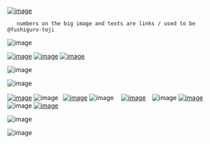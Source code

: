 [![image](https://github.com/tojifg/tojifg/assets/116244347/65adeb08-ae44-403d-bdd7-4da08623f19a)](https://rentry.co/tojifg)

       numbers on the big image and texts are links / used to be @fushiguro-toji   

![image](https://github.com/tojifg/tojifg/assets/116244347/10787258-e5b1-4542-b787-de58515d7cce)

[![image](https://github.com/tojifg/tojifg/assets/116244347/49bdb552-9b9c-459c-8c71-6cd679a3ab2d)](https://rentry.co/tojifushiguro)
[![image](https://github.com/tojifg/tojifg/assets/116244347/7bb469ff-15a7-4c7e-b904-90d52975767e)](https://accardi.carrd.co/)
[![image](https://github.com/tojifg/tojifg/assets/116244347/86e032bc-ff19-40f6-a71d-a672ac600b40)](https://rentry.co/florentino)

![image](https://github.com/tojifg/tojifg/assets/116244347/5e18a2f0-904d-4b63-a2f6-39a1137c040d)

![image](https://github.com/tojifg/tojifg/assets/116244347/2a57c807-fc44-4d3a-96e2-e464716af776)

[![image](https://github.com/tojifg/tojifg/assets/116244347/0f35e1dc-619b-4d73-a4b7-028603775a27)](https://discordid.netlify.app/?id=324911188662026241) ![image](https://github.com/tojifg/tojifg/assets/116244347/5d9abd44-f486-434c-a939-29ecfb493143)⠀[![image](https://github.com/tojifg/tojifg/assets/116244347/753f4cac-1706-4087-aad0-0896299c9f77)](https://txto.eu.org/fushigurotoji) ![image](https://github.com/tojifg/tojifg/assets/116244347/5ab65ec5-27f5-468a-94be-69ed061d3c68) ㅤ[![image](https://github.com/tojifg/tojifg/assets/116244347/84c330e2-4a00-4b6d-a905-a977b1e80de8)](https://listography.com/fushigurotoji) ⠀![image](https://github.com/tojifg/tojifg/assets/116244347/8bb8c546-7ec9-4f3e-ba49-b8f3ef1cef19) [![image](https://github.com/tojifg/tojifg/assets/116244347/788672dd-db55-49ac-b2a7-0f6b05300cf0)](https://x.com/tojifgr)⠀![image](https://github.com/tojifg/tojifg/assets/116244347/8d58ea4e-5223-4715-8e8d-d8e2c31c8fa4) [![image](https://github.com/tojifg/tojifg/assets/116244347/7ecd204d-147e-4d42-a5ed-473d2c1f2248)](https://x.com/narunifu)

![image](https://github.com/tojifg/tojifg/assets/116244347/bdd2092f-730c-435a-a998-52adba4d63c5)

![image](https://github.com/tojifg/tojifg/assets/116244347/043f810e-371e-4cb1-b7a0-d04cef2d1ff4)

